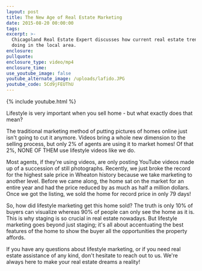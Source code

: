 ```yaml
---
layout: post
title: The New Age of Real Estate Marketing
date: 2015-08-20 00:00:00
tags:
excerpt: >-
  Chicagoland Real Estate Expert discusses how current real estate trends are
  doing in the local area.
enclosure:
pullquote:
enclosure_type: video/mp4
enclosure_time:
use_youtube_image: false
youtube_alternate_image: /uploads/lafido.JPG
youtube_code: 5Cd9jFEUThU
---
```


{% include youtube.html %}

Lifestyle is very important when you sell home - but what exactly does that mean?

The traditional marketing method of putting pictures of homes online just isn't going to cut it anymore. Videos bring a whole new dimension to the selling process, but only 2% of agents are using it to market homes! Of that 2%, NONE OF THEM use lifestyle videos like we do.

Most agents, if they're using videos, are only posting YouTube videos made up of a succession of still photographs. Recently, we just broke the record for the highest sale price in Wheaton history because we take marketing to another level. Before we came along, the home sat on the market for an entire year and had the price reduced by as much as half a million dollars. Once we got the listing, we sold the home for record price in only 79 days!

So, how did lifestyle marketing get this home sold? The truth is only 10% of buyers can visualize whereas 90% of people can only see the home as it is. This is why staging is so crucial in real estate nowadays. But lifestyle marketing goes beyond just staging; it's all about accentuating the best features of the home to show the buyer all the opportunities the property affords.

If you have any questions about lifestyle marketing, or if you need real estate assistance of any kind, don't hesitate to reach out to us. We're always here to make your real estate dreams a reality!